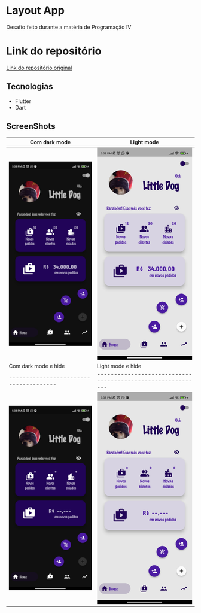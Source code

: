 # Layout App

Desafio feito durante a matéria de Programação IV

# Link do repositório

[Link do repositório original](https://github.com/Brennez/Desafio-do-Layout)

## Tecnologias

- Flutter
- Dart

## ScreenShots

| Com dark mode                              | Light mode                                                  |
| ------------------------------------------ | ----------------------------------------------------------- |
| ![](assets/images/darkModeWithoutHide.jpg) | ![Tela do app](assets/images/lightModeWithoutHide.jpg)      |
| Com dark mode e hide                       | Light mode e hide                                           |
| --------------------------------------     | ----------------------------------------------------------- |
| ![](assets/images/darkModeWithHide.jpg)    | ![Tela do app](assets/images/lightModeWithHide.jpg)         |
